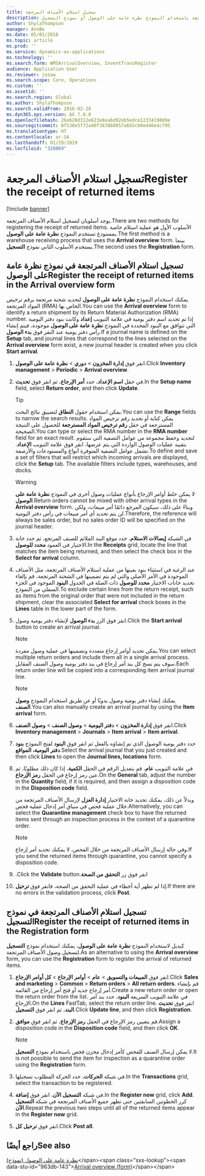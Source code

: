 ```yaml
---
title: تسجيل استلام الأصناف المرجعة
description: يمكنك تسجيل استلام الأصناف المرتجعة باستخدام النموذج نظرة عامة على الوصول أو نموذج التسجيل.
author: ShylaThompson
manager: AnnBe
ms.date: 05/01/2018
ms.topic: article
ms.prod: ''
ms.service: dynamics-ax-applications
ms.technology: ''
ms.search.form: WMSArrivalOverview, InventTransRegister
audience: Application User
ms.reviewer: josaw
ms.search.scope: Core, Operations
ms.custom: ''
ms.assetid: ''
ms.search.region: Global
ms.author: ShylaThompson
ms.search.validFrom: 2016-02-28
ms.dyn365.ops.version: AX 7.0.0
ms.openlocfilehash: 2be628d312e623e8ea6d92eb5edce12334190d9e
ms.sourcegitcommit: 0f530e5f72a40f383868957a6b5cb0e446e4c795
ms.translationtype: HT
ms.contentlocale: ar-SA
ms.lasthandoff: 01/29/2019
ms.locfileid: "328069"
---
```

# <a name="register-the-receipt-of-returned-items"></a><span data-ttu-id="963db-103">تسجيل استلام الأصناف المرجعة</span><span class="sxs-lookup"><span data-stu-id="963db-103">Register the receipt of returned items</span></span> 

[!include [banner](../includes/banner.md)]


<span data-ttu-id="963db-104">يوجد أسلوبان لتسجيل استلام الأصناف المرتجعة.</span><span class="sxs-lookup"><span data-stu-id="963db-104">There are two methods for registering the receipt of returned items.</span></span> <span data-ttu-id="963db-105">الأسلوب الأول هو عملية استلام خاصة بمستودع تستخدم النموذج **نظرة عامة على الوصول**.</span><span class="sxs-lookup"><span data-stu-id="963db-105">The first method is a warehouse receiving process that uses the **Arrival overview** form.</span></span> <span data-ttu-id="963db-106">بينما يستخدم الأسلوب الثاني نموذج **التسجيل**.</span><span class="sxs-lookup"><span data-stu-id="963db-106">The second uses the **Registration** form.</span></span>

## <a name="register-the-receipt-of-returned-items-in-the-arrival-overview-form"></a><span data-ttu-id="963db-107">تسجيل استلام الأصناف المرتجعة في نموذج نظرة عامة على الوصول</span><span class="sxs-lookup"><span data-stu-id="963db-107">Register the receipt of returned items in the Arrival overview form</span></span>

<span data-ttu-id="963db-108">يمكنك استخدام النموذج **نظرة عامة على الوصول** لتحديد شحنة مرتجعة برقم ترخيص المواد المرتجعة (RMA) الخاص بها.</span><span class="sxs-lookup"><span data-stu-id="963db-108">You can use the **Arrival overview** form to identify a return shipment by its Return Material Authorization (RMA) number.</span></span> <span data-ttu-id="963db-109">إذا تم تحديد اسم دفتر يومية في علامة التبويب **إعداد** وكانت بنود دفتر اليومية التي تتوافق مع البنود المحددة في النموذج **نظرة عامة على الوصول** موجودة، فيتم إنشاء رأس دفتر يومية عند النقر فوق **بدء الوصول**.</span><span class="sxs-lookup"><span data-stu-id="963db-109">If a journal name is defined on the **Setup** tab, and journal lines that correspond to the lines selected on the **Arrival overview** form exist, a new journal header is created when you click **Start arrival**.</span></span>

1.  <span data-ttu-id="963db-110">انقر فوق **إدارة المخزون** \> **دوري** \> **نظرة عامة على الوصول**.</span><span class="sxs-lookup"><span data-stu-id="963db-110">Click **Inventory management** \> **Periodic** \> **Arrival overview**.</span></span>

2.  <span data-ttu-id="963db-111">في حقل **اسم الإعداد**، حدد **أمر الإرجاع**، ثم انقر فوق **تحديث**.</span><span class="sxs-lookup"><span data-stu-id="963db-111">In the **Setup name** field, select **Return order**, and then click **Update**.</span></span>
    

    > [!TIP]
    > <P><span data-ttu-id="963db-112">يمكن استخدام حقول <STRONG>النطاق</STRONG> لتضييق نتائج البحث.</span><span class="sxs-lookup"><span data-stu-id="963db-112">You can use the <STRONG>Range</STRONG> fields to narrow the search results.</span></span> <span data-ttu-id="963db-113">يمكن كتابة أو تحديد رقم ترخيص المواد المسترجعة في حقل <STRONG>رقم ترخيص المواد المسترجعة</STRONG> للحصول على النتيجة الصحيحة.</span><span class="sxs-lookup"><span data-stu-id="963db-113">You can type or select the RMA number in the <STRONG>RMA number</STRONG> field for an exact result.</span></span> <span data-ttu-id="963db-114">لتحديد وحفظ مجموعة من عوامل التصفية التي ستقوم بتقييد عمليات الوصول الواردة التي يتم عرضها، انقر فوق علامة التبويب <STRONG>الإعداد</STRONG>. تشمل عوامل التصفية المتوفرة أنواع والمستودعات والأرصفة.</span><span class="sxs-lookup"><span data-stu-id="963db-114">To define and save a set of filters that will restrict which incoming arrivals are displayed, click the <STRONG>Setup</STRONG> tab. The available filters include types, warehouses, and docks.</span></span></P>

    

    > [!WARNING]
    > <P><span data-ttu-id="963db-115">لا يمكن خلط أوامر الإرجاع بأنواع عمليات وصول أخرى في النموذج <STRONG>نظرة عامة على الوصول</STRONG>.</span><span class="sxs-lookup"><span data-stu-id="963db-115">Return orders cannot be mixed with other arrival types in the <STRONG>Arrival overview</STRONG> form.</span></span> <span data-ttu-id="963db-116">وبناءً على ذلك، سيكون المرجع دائمًا أمر مبيعات، ولكن لن يتم تحديد أي أمر مبيعات في رأس دفتر اليومية.</span><span class="sxs-lookup"><span data-stu-id="963db-116">Therefore, the reference will always be sales order, but no sales order ID will be specified on the journal header.</span></span></P>



3.  <span data-ttu-id="963db-117">في الشبكة **إيصالات الاستلام**، حدد موقع البند الملائم للصنف المرتجع، ثم حدد خانة الاختيار في العمود **محدد للوصول**.</span><span class="sxs-lookup"><span data-stu-id="963db-117">In the **Receipts** grid, locate the line that matches the item being returned, and then select the check box in the **Select for arrival** column.</span></span>

4.  <span data-ttu-id="963db-118">عند الرغبة في استثناء بنود بعينها من عملية استلام الأصناف المرتجعة، مثل الأصناف الموجودة في الأمر الأصلي والتي لم يتم تضمينها في الشحنة المرتجعة، قم بإلغاء تحديد خانات الاختيار **محدد للوصول** ذات الصلة في الجدول **البنود** الموجود في الجزء السفلي من النموذج.</span><span class="sxs-lookup"><span data-stu-id="963db-118">To exclude certain lines from the return receipt, such as items from the original order that were not included in the return shipment, clear the associated **Select for arrival** check boxes in the **Lines** table in the lower part of the form.</span></span>

5.  <span data-ttu-id="963db-119">انقر فوق الزر **بدء الوصول** لإنشاء دفتر يومية وصول.</span><span class="sxs-lookup"><span data-stu-id="963db-119">Click the **Start arrival** button to create an arrival journal.</span></span>
    

    > [!NOTE]
    > <P><span data-ttu-id="963db-120">يمكن تحديد أوامر إرجاع متعددة وتضمينها في عملية وصول مفردة.</span><span class="sxs-lookup"><span data-stu-id="963db-120">You can select multiple return orders and include them all in a single arrival process.</span></span> <span data-ttu-id="963db-121">سوف يتم نسخ كل بند أمر إرجاع في بند دفتر يومية وصول الصنف المقابل.</span><span class="sxs-lookup"><span data-stu-id="963db-121">Each return order line will be copied into a corresponding item arrival journal line.</span></span></P>

    

    > [!NOTE]
    > <P><span data-ttu-id="963db-122">يمكنك إنشاء دفتر يومية وصول يدويًا أو عن طريق استخدام النموذج <STRONG>وصول الصنف</STRONG>.</span><span class="sxs-lookup"><span data-stu-id="963db-122">You can also manually create an arrival journal by using the <STRONG>Item arrival</STRONG> form.</span></span> 



6.  <span data-ttu-id="963db-123">انقر فوق **إدارة المخزون** \> **دفتر اليومية** \> **وصول الصنف‬** \> **وصول الصنف‬**.</span><span class="sxs-lookup"><span data-stu-id="963db-123">Click **Inventory management** \> **Journals** \> **Item arrival** \> **Item arrival**.</span></span>

7.  <span data-ttu-id="963db-124">حدد دفتر يومية الوصول الذي تم إنشاؤه بالفعل ثم انقر فوق **البنود** لفتح النموذج **بنود دفتر اليومية، المواقع**.</span><span class="sxs-lookup"><span data-stu-id="963db-124">Select the arrival journal that you just created and then click **Lines** to open the **Journal lines, locations** form.</span></span>

8.  <span data-ttu-id="963db-125">في علامة التبويب **عام**، قم بتعديل الرقم في الحقل **الكمية**، إذا كان ذلك مطلوبًا، ثم عين رمز إرجاع في الحقل **رمز الإرجاع**.</span><span class="sxs-lookup"><span data-stu-id="963db-125">On the **General** tab, adjust the number in the **Quantity** field, if it is required, and then assign a disposition code in the **Disposition code** field.</span></span>
    
    <span data-ttu-id="963db-126">وبدلاً عن ذلك، يمكنك تحديد خانة الاختيار **إدارة العزل** لإرسال الأصناف المرتجعة من خلال عملية فحص في سياق أمر إدخال عملية فحص.</span><span class="sxs-lookup"><span data-stu-id="963db-126">Alternatively, you can select the **Quarantine management** check box to have the returned items sent through an inspection process in the context of a quarantine order.</span></span>
    

    > [!NOTE]
    > <P><span data-ttu-id="963db-127">وفي حالة إرسال الأصناف المرتجعة من خلال الفحص، لا يمكنك تحديد أمر إرجاع.</span><span class="sxs-lookup"><span data-stu-id="963db-127">If you send the returned items through quarantine, you cannot specify a disposition code.</span></span></P>



9.  <span data-ttu-id="963db-128">انقر فوق زر **‏‫التحقق من الصحة**.</span><span class="sxs-lookup"><span data-stu-id="963db-128">Click the **Validate** button.</span></span>

10. <span data-ttu-id="963db-129">إذا لم تظهر أية أخطاء في عملية التحقق من الصحة، فانقر فوق **ترحيل**.</span><span class="sxs-lookup"><span data-stu-id="963db-129">If there are no errors in the validation process, click **Post**.</span></span>

## <a name="register-the-receipt-of-returned-items-in-the-registration-form"></a><span data-ttu-id="963db-130">تسجيل استلام الأصناف المرتجعة في نموذج التسجيل</span><span class="sxs-lookup"><span data-stu-id="963db-130">Register the receipt of returned items in the Registration form</span></span>

<span data-ttu-id="963db-131">كبديل لاستخدام النموذج **نظرة عامة على الوصول**، يمكنك استخدام نموذج **التسجيل** لتسجيل وصول الأصناف المرتجعة.</span><span class="sxs-lookup"><span data-stu-id="963db-131">As an alternative to using the **Arrival overview** form, you can use the **Registration** form to register the arrival of returned items.</span></span>

1.  <span data-ttu-id="963db-132">انقر فوق **المبيعات والتسويق** \> **عام** \> **أوامر الإرجاع** \> **كل أوامر الإرجاع**.</span><span class="sxs-lookup"><span data-stu-id="963db-132">Click **Sales and marketing** \> **Common** \> **Return orders** \> **All return orders**.</span></span> <span data-ttu-id="963db-133">قم بإنشاء أمر إرجاع جديد أو فتح أمر إرجاع من القائمة.</span><span class="sxs-lookup"><span data-stu-id="963db-133">Create a new return order or open the return order from the list.</span></span> <span data-ttu-id="963db-134">في علامة التبويب السريعة **البنود**، حدد بند أمر الإرجاع.</span><span class="sxs-lookup"><span data-stu-id="963db-134">On the **Lines** FastTab, select the return order line.</span></span> <span data-ttu-id="963db-135">انقر فوق **تحديث البند**، ثم انقر فوق **التسجيل**.</span><span class="sxs-lookup"><span data-stu-id="963db-135">Click **Update line**, and then click **Registration**.</span></span>

2.  <span data-ttu-id="963db-136">قم بتعيين رمز الإرجاع في الحقل **رمز الإرجاع**، ثم انقر فوق **موافق**.</span><span class="sxs-lookup"><span data-stu-id="963db-136">Assign a disposition code in the **Disposition code** field, and then click **OK**.</span></span>
    

    > [!NOTE]
    > <P><span data-ttu-id="963db-137">لا يمكن إرسال الصنف للفحص كأمر إدخال مخزن فحص باستخدام نموذج <STRONG>التسجيل</STRONG>.</span><span class="sxs-lookup"><span data-stu-id="963db-137">It is not possible to send the item for inspection as a quarantine order using the <STRONG>Registration</STRONG> form.</span></span></P>



3.  <span data-ttu-id="963db-138">في شبكة **الحركات**، حدد الحركة المطلوب تسجيلها.</span><span class="sxs-lookup"><span data-stu-id="963db-138">In the **Transactions** grid, select the transaction to be registered.</span></span>

4.  <span data-ttu-id="963db-139">في شبكة **التسجيل الآن**، انقر فوق **إضافة**.</span><span class="sxs-lookup"><span data-stu-id="963db-139">In the **Register now** grid, click **Add**.</span></span> <span data-ttu-id="963db-140">كرر الخطوتين السابقتين حتى تظهر جميع الأصناف المرتجعة في شبكة **التسجيل الآن**.</span><span class="sxs-lookup"><span data-stu-id="963db-140">Repeat the previous two steps until all of the returned items appear in the **Register now** grid.</span></span>

5.  <span data-ttu-id="963db-141">انقر فوق **ترحيل كل**.</span><span class="sxs-lookup"><span data-stu-id="963db-141">Click **Post all**.</span></span>

## <a name="see-also"></a><span data-ttu-id="963db-142">راجع أيضًا</span><span class="sxs-lookup"><span data-stu-id="963db-142">See also</span></span>

<span data-ttu-id="963db-143">[نظرة عامة على الوصول (نموذج)](https://technet.microsoft.com/en-us/library/hh227654\(v=ax.60\))</span><span class="sxs-lookup"><span data-stu-id="963db-143">[Arrival overview (form)](https://technet.microsoft.com/en-us/library/hh227654\(v=ax.60\))</span></span>

  


